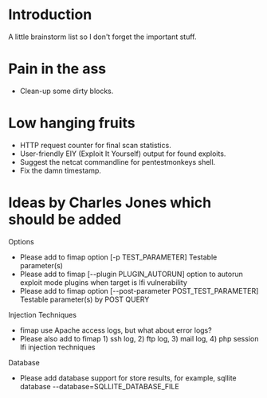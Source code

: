 # Introduction #
A little brainstorm list so I don't forget the important stuff.

# Pain in the ass #
  * Clean-up some dirty blocks.

# Low hanging fruits #
  * HTTP request counter for final scan statistics.
  * User-friendly EIY (Exploit It Yourself) output for found exploits.
  * Suggest the netcat commandline for pentestmonkeys shell.
  * Fix the damn timestamp.

# Ideas by Charles Jones which should be added #
Options
  * Please add to fimap option [-p TEST\_PARAMETER] Testable parameter(s)
  * Please add to fimap [--plugin PLUGIN\_AUTORUN] option to autorun exploit mode plugins when target is lfi vulnerability
  * Please add to fimap option [--post-parameter POST\_TEST\_PARAMETER] Testable parameter(s) by POST QUERY

Injection Techniques
  * fimap use Apache access logs, but what about error logs?
  * Please also add to fimap 1) ssh log, 2) ftp log, 3) mail log, 4) php session lfi injection тechniques


Database
  * Please add database support for store results, for example, sqllite database --database=SQLLITE\_DATABASE\_FILE
